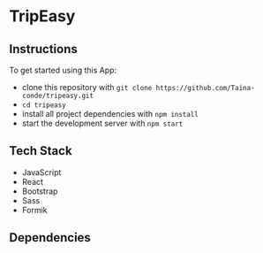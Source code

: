 # TripEasy





## Instructions

To get started using this App:

* clone this repository with `git clone https://github.com/Taina-conde/tripeasy.git`
* `cd tripeasy`
* install all project dependencies with `npm install`
* start the development server with `npm start`

## Tech Stack

* JavaScript
* React
* Bootstrap
* Sass
* Formik

## Dependencies


